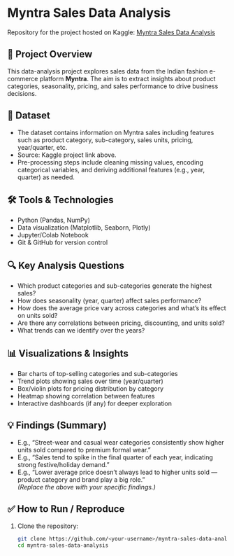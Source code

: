 # Myntra Sales Data Analysis

Repository for the project hosted on Kaggle: [Myntra Sales Data Analysis](https://www.kaggle.com/code/srushtipillare/myntra-sales-data-analysis)

## 🎯 Project Overview  
This data-analysis project explores sales data from the Indian fashion e-commerce platform **Myntra**. The aim is to extract insights about product categories, seasonality, pricing, and sales performance to drive business decisions.

## 📂 Dataset  
- The dataset contains information on Myntra sales including features such as product category, sub-category, sales units, pricing, year/quarter, etc.  
- Source: Kaggle project link above.  
- Pre-processing steps include cleaning missing values, encoding categorical variables, and deriving additional features (e.g., year, quarter) as needed.

## 🛠 Tools & Technologies  
- Python (Pandas, NumPy)  
- Data visualization (Matplotlib, Seaborn, Plotly)  
- Jupyter/Colab Notebook  
- Git & GitHub for version control

## 🔍 Key Analysis Questions  
- Which product categories and sub-categories generate the highest sales?  
- How does seasonality (year, quarter) affect sales performance?  
- How does the average price vary across categories and what’s its effect on units sold?  
- Are there any correlations between pricing, discounting, and units sold?  
- What trends can we identify over the years?  

## 📊 Visualizations & Insights  
- Bar charts of top-selling categories and sub-categories  
- Trend plots showing sales over time (year/quarter)  
- Box/violin plots for pricing distribution by category  
- Heatmap showing correlation between features  
- Interactive dashboards (if any) for deeper exploration  

## 💡 Findings (Summary)  
- E.g., “Street-wear and casual wear categories consistently show higher units sold compared to premium formal wear.”  
- E.g., “Sales tend to spike in the final quarter of each year, indicating strong festive/holiday demand.”  
- E.g., “Lower average price doesn’t always lead to higher units sold — product category and brand play a big role.”  
*(Replace the above with your specific findings.)*

## ✅ How to Run / Reproduce  
1. Clone the repository:  
   ```bash
   git clone https://github.com/<your-username>/myntra-sales-data-analysis.git
   cd myntra-sales-data-analysis
